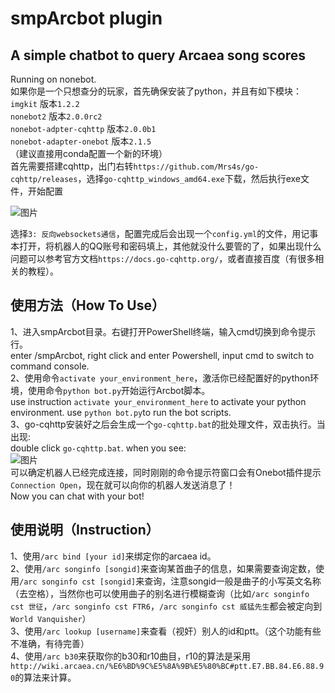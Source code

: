 # smpArcbot plugin

## A simple chatbot to query Arcaea song scores
Running on nonebot.  
如果你是一个只想查分的玩家，首先确保安装了python，并且有如下模块：  
`imgkit` 版本`1.2.2`  
`nonebot2` 版本`2.0.0rc2`  
`nonebot-adpter-cqhttp` 版本`2.0.0b1`  
`nonebot-adapter-onebot` 版本`2.1.5`  
（建议直接用conda配置一个新的环境）  
首先需要搭建cqhttp，出门右转`https://github.com/Mrs4s/go-cqhttp/releases`，选择`go-cqhttp_windows_amd64.exe`下载，然后执行exe文件，开始配置  

![图片](https://user-images.githubusercontent.com/89081551/216970675-ebe57a3a-17f8-40f6-8ce0-86158b0c4113.png)

选择`3: 反向websockets通信`，配置完成后会出现一个`config.yml`的文件，用记事本打开，将机器人的QQ账号和密码填上，其他就没什么要管的了，如果出现什么问题可以参考官方文档`https://docs.go-cqhttp.org/`，或者直接百度（有很多相关的教程）。  
  
## 使用方法（How To Use）  
1、进入smpArcbot目录。右键打开PowerShell终端，输入cmd切换到命令提示行。  
enter /smpArcbot, right click and enter Powershell, input cmd to switch to command console.  
2、使用命令`activate your_environment_here`，激活你已经配置好的python环境，使用命令`python bot.py`开始运行Arcbot脚本。  
use instruction `activate your_environment_here` to activate your python environment. use `python bot.py`to run the bot scripts.  
3、go-cqhttp安装好之后会生成一个`go-cqhttp.bat`的批处理文件，双击执行。当出现:   
double click `go-cqhttp.bat`. when you see:  
![图片](https://user-images.githubusercontent.com/89081551/216973976-e3ce92b0-7b2c-4208-aaa9-ee12e02e02d1.png)  
可以确定机器人已经完成连接，同时刚刚的命令提示符窗口会有Onebot插件提示`Connection Open`，现在就可以向你的机器人发送消息了！  
Now you can chat with your bot!  
  
## 使用说明（Instruction）  
1、使用`/arc bind [your id]`来绑定你的arcaea id。  
2、使用`/arc songinfo [songid]`来查询某首曲子的信息，如果需要查询定数，使用`/arc songinfo cst [songid]`来查询，注意songid一般是曲子的小写英文名称（去空格），当然你也可以使用曲子的别名进行模糊查询（比如`/arc songinfo cst 世征`，`/arc songinfo cst FTR6`，`/arc songinfo cst 威猛先生`都会被定向到`World Vanquisher`）  
3、使用`/arc lookup [username]`来查看（视奸）别人的id和ptt。（这个功能有些不准确，有待完善）  
4、使用`/arc b30`来获取你的b30和r10曲目，r10的算法是采用`http://wiki.arcaea.cn/%E6%BD%9C%E5%8A%9B%E5%80%BC#ptt.E7.BB.84.E6.88.90`的算法来计算。
